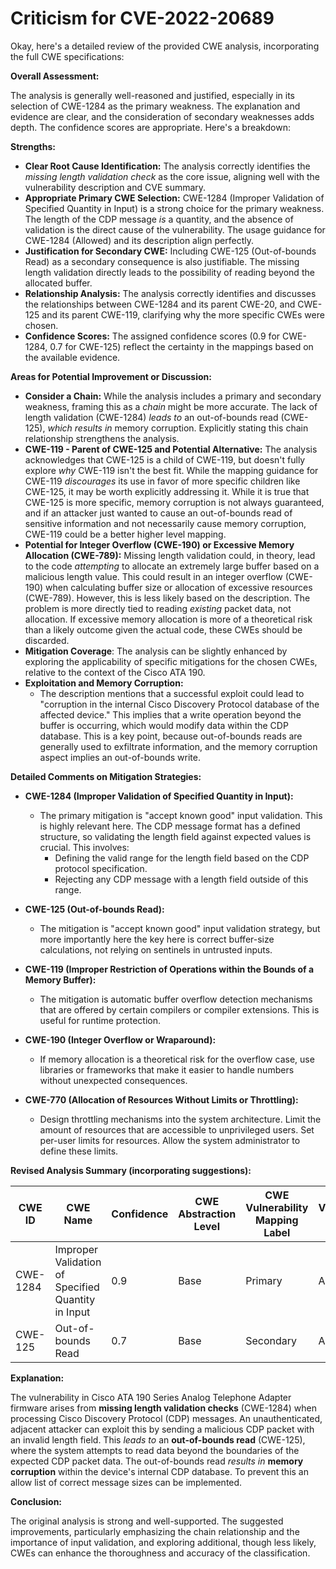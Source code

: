 # Criticism for CVE-2022-20689

Okay, here's a detailed review of the provided CWE analysis, incorporating the full CWE specifications:

**Overall Assessment:**

The analysis is generally well-reasoned and justified, especially in its selection of CWE-1284 as the primary weakness. The explanation and evidence are clear, and the consideration of secondary weaknesses adds depth. The confidence scores are appropriate. Here's a breakdown:

**Strengths:**

*   **Clear Root Cause Identification:** The analysis correctly identifies the *missing length validation check* as the core issue, aligning well with the vulnerability description and CVE summary.
*   **Appropriate Primary CWE Selection:**  CWE-1284 (Improper Validation of Specified Quantity in Input) is a strong choice for the primary weakness. The length of the CDP message *is* a quantity, and the absence of validation is the direct cause of the vulnerability. The usage guidance for CWE-1284 (Allowed) and its description align perfectly.
*   **Justification for Secondary CWE:** Including CWE-125 (Out-of-bounds Read) as a secondary consequence is also justifiable. The missing length validation directly leads to the possibility of reading beyond the allocated buffer.
*   **Relationship Analysis:** The analysis correctly identifies and discusses the relationships between CWE-1284 and its parent CWE-20, and CWE-125 and its parent CWE-119, clarifying why the more specific CWEs were chosen.
*   **Confidence Scores:** The assigned confidence scores (0.9 for CWE-1284, 0.7 for CWE-125) reflect the certainty in the mappings based on the available evidence.

**Areas for Potential Improvement or Discussion:**

*   **Consider a Chain:** While the analysis includes a primary and secondary weakness, framing this as a *chain* might be more accurate. The lack of length validation (CWE-1284) *leads to* an out-of-bounds read (CWE-125), *which results in* memory corruption.  Explicitly stating this chain relationship strengthens the analysis.
*   **CWE-119 - Parent of CWE-125 and Potential Alternative:** The analysis acknowledges that CWE-125 is a child of CWE-119, but doesn't fully explore *why* CWE-119 isn't the best fit. While the mapping guidance for CWE-119 *discourages* its use in favor of more specific children like CWE-125, it may be worth explicitly addressing it. While it is true that CWE-125 is more specific, memory corruption is not always guaranteed, and if an attacker just wanted to cause an out-of-bounds read of sensitive information and not necessarily cause memory corruption, CWE-119 could be a better higher level mapping.
*   **Potential for Integer Overflow (CWE-190) or Excessive Memory Allocation (CWE-789):** Missing length validation could, in theory, lead to the code *attempting* to allocate an extremely large buffer based on a malicious length value. This could result in an integer overflow (CWE-190) when calculating buffer size or allocation of excessive resources (CWE-789). However, this is less likely based on the description. The problem is more directly tied to reading *existing* packet data, not allocation. If excessive memory allocation is more of a theoretical risk than a likely outcome given the actual code, these CWEs should be discarded.
* **Mitigation Coverage**: The analysis can be slightly enhanced by exploring the applicability of specific mitigations for the chosen CWEs, relative to the context of the Cisco ATA 190.
* **Exploitation and Memory Corruption:**
    *   The description mentions that a successful exploit could lead to "corruption in the internal Cisco Discovery Protocol database of the affected device." This implies that a write operation beyond the buffer is occurring, which would modify data within the CDP database. This is a key point, because out-of-bounds reads are generally used to exfiltrate information, and the memory corruption aspect implies an out-of-bounds write.

**Detailed Comments on Mitigation Strategies:**

*   **CWE-1284 (Improper Validation of Specified Quantity in Input):**

    *   The primary mitigation is "accept known good" input validation. This is highly relevant here. The CDP message format has a defined structure, so validating the length field against expected values is crucial. This involves:
        *   Defining the valid range for the length field based on the CDP protocol specification.
        *   Rejecting any CDP message with a length field outside of this range.
*   **CWE-125 (Out-of-bounds Read):**
    *   The mitigation is "accept known good" input validation strategy, but more importantly here the key here is correct buffer-size calculations, not relying on sentinels in untrusted inputs.
*   **CWE-119 (Improper Restriction of Operations within the Bounds of a Memory Buffer):**
    *   The mitigation is automatic buffer overflow detection mechanisms that are offered by certain compilers or compiler extensions. This is useful for runtime protection.
*   **CWE-190 (Integer Overflow or Wraparound):**
    *   If memory allocation is a theoretical risk for the overflow case, use libraries or frameworks that make it easier to handle numbers without unexpected consequences.
*   **CWE-770 (Allocation of Resources Without Limits or Throttling):**
    * Design throttling mechanisms into the system architecture. Limit the amount of resources that are accessible to unprivileged users. Set per-user limits for resources. Allow the system administrator to define these limits.

**Revised Analysis Summary (incorporating suggestions):**

| CWE ID | CWE Name | Confidence | CWE Abstraction Level | CWE Vulnerability Mapping Label | CWE-Vulnerability Mapping Notes |
|---|---|---|---|---|---|
| CWE-1284 | Improper Validation of Specified Quantity in Input | 0.9 | Base | Primary | Allowed |
| CWE-125 | Out-of-bounds Read | 0.7 | Base | Secondary | Allowed |

**Explanation:**

The vulnerability in Cisco ATA 190 Series Analog Telephone Adapter firmware arises from **missing length validation checks** (CWE-1284) when processing Cisco Discovery Protocol (CDP) messages. An unauthenticated, adjacent attacker can exploit this by sending a malicious CDP packet with an invalid length field. This *leads to* an **out-of-bounds read** (CWE-125), where the system attempts to read data beyond the boundaries of the expected CDP packet data. The out-of-bounds read *results in* **memory corruption** within the device's internal CDP database. To prevent this an allow list of correct message sizes can be implemented.

**Conclusion:**

The original analysis is strong and well-supported. The suggested improvements, particularly emphasizing the chain relationship and the importance of input validation, and exploring additional, though less likely, CWEs can enhance the thoroughness and accuracy of the classification.